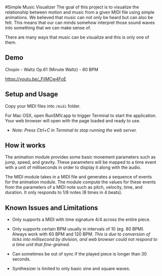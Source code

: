 #Simple Music Visualizer
The goal of this project is to visualize the relationship between motion and music from a given MIDI file using simple animations. We believed that music can not only be heard but can also be felt. This means that our can minds somehow interpret those sound waves into something that we can make sense of.

There are many ways that music can be visualize and this is only one of them.


## Demo
Chopin - Waltz Op.61 (Minute Waltz) - 80 BPM

https://youtu.be/_FiIMCw4FoE


## Setup and Usage
Copy your MIDI files into `/midi` folder.

For Mac OSX, open RunSMV.app to trigger Terminal to start the application. Your web browser will open with the page loaded and ready to use.

- *Note: Press Ctrl+C in Terminal to stop running the web server.*


## How it works
The animation module provides some basic movement parameters such as jump, speed, and gravity. These parameters will be mapped to a time event with a unit of milliseconds in order to display it along with the audio.

The MIDI module takes in a MIDI file and generates a sequence of events for the animation module. The module compute the values for these events from the parameters of a MIDI note such as pitch, velocity, time, and duration. It only responds to 1/8 notes (8 times in 4 beats).


## Known Issues and Limitations
- Only supports a MIDI with time signature 4/4 across the entire piece.

- Only supports certain BPM usually in intervals of 10 (eg. 80 BPM). Always work with 60 BPM and 120 BPM. *This is due to conversion of ticks into millisecond by division, and web browser could not respond to a time unit that fine-grained.*

- Can sometimes be out of sync if the played piece is longer than 30 seconds.

- Synthesizer is limited to only basic sine and square waves.